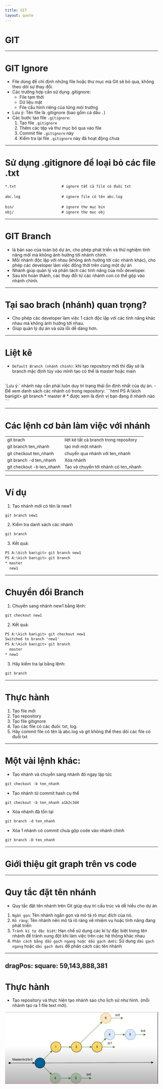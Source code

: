 ```yaml
---
title: GIT
layout: quote
---
```


# GIT
<Toc/>

---

# GIT Ignore

<v-clicks>

- File dùng để chỉ định những file hoặc thư mục mà Git sẽ bỏ qua, không theo dõi sự thay đổi.
- Các trường hợp cần sử dụng .gitignore:
  - File tạm thời
  - Dữ liệu mật
  - File cấu hình riêng của từng môi trường
- Lưu ý: Tên file là .gitignore (bao gồm cả dấu `.`)
- Các bước tạo file `.gitignore`:
  1. Tạo file `.gitignore`
  2. Thêm các tệp và thư mục bỏ qua vào file
  3. Commit file `.gitignore` này
  4. Kiểm tra lại file `.gitignore` này đã hoạt động chưa

</v-clicks>

---

# Sử dụng .gitignore để loại bỏ các file .txt

```html
*.txt                     # ignore tất cả file có đuôi txt

abc.log                   # ignore file có tên abc.log

bin/                      # ignore thư mục bin
obj/                      # ignore thư mục obj
```
---

# GIT Branch
<v-clicks>

- là bản sao của toàn bộ dự án, cho phép phát triển và thử nghiệm tính năng mới mà không ảnh hưởng tới nhánh chính.
- Mỗi nhánh độc lập với nhau (không ảnh hưởng tới các nhánh khác), cho phép các developer làm việc đồng thời trên cùng một dự án
- Nhánh giúp quản lý và phân tách các tính năng của mỗi developer.
- Sau khi hoàn thành, các thay đổi từ các nhánh con có thể gộp vào nhánh chính.

</v-clicks>

---

# Tại sao brach (nhánh) quan trọng?

<v-clicks>

- Cho phép các developer làm việc 1 cách độc lập với các tính năng khác nhau mà không ảnh hưởng tới nhau.
- Giúp quản lý dự án và sửa lỗi dễ dàng hơn.

</v-clicks>

---


# Liệt kê

<v-clicks>

- `Default Branch (nhánh chính)`: khi tạo repository mới thì đây sẽ là branch mặc định tùy vào mình tạo có thể là master hoặc main
<br>
`Lưu ý:` nhánh này cần phải luôn duy trì trạng thái ổn định nhất của dự án.
- Để xem danh sách các nhánh có trong repository:
```html
PS A:\kich ban\git> git branch
* master                                                      # * được xem là định vị bạn đang ở nhánh nào
```

</v-clicks>

---

# Các lệnh cơ bản làm việc với nhánh

|                                                     |                             |
| --------------------------------------------------- | --------------------------- |
| git brach                                           | liệt kê tất cả branch trong repository     |
| git branch ten_nhanh | tạo mới một nhánh |
| git checkout ten_nhanh                                       | chuyển qua nhánh với ten_nhanh              |
| git branch -d ten_nhanh                                     | Xóa nhánh                  |
| git checkout -b ten_nhanh                                     | Tạo và chuyển tới nhánh có ten_nhanh                  |

---

# Ví dụ

<v-clicks>

1. Tạo nhánh mới có tên là new1

```html
git branch new1
```

2. Kiểm tra danh sách các nhánh

```html
git branch
```

3. Kết quả:

```html
PS A:\kich ban\git> git branch new1
PS A:\kich ban\git> git branch
* master
  new1
```

</v-clicks>

---

# Chuyển đổi Branch

<v-clicks>

1. Chuyển sang nhánh new1 bằng lệnh:

```html
git checkout new1
```

2. Kết quả:

```html
PS A:\kich ban\git> git checkout new1
Switched to branch 'new1'
PS A:\kich ban\git> git branch
  master
* new1
```

3. Hãy kiểm tra lại bằng lệnh:

```html
git branch
```

</v-clicks>

---

# Thực hành
1. Tạo file mới
2. Tạo repository
3. Tạo file gitignore
4. Tạo các file có các đuôi: txt, log.
5. Hãy commit file có tên là abc.log và git không thể theo dõi các file có đuổi txt

---

# Một vài lệnh khác:

<v-clicks>

- Tạo nhánh và chuyển sang nhánh đó ngay lập tức
```html
git checkout -b ten_nhanh
```

- Tạo nhánh từ commit hash cụ thể
```html
git checkout -b ten_nhanh a1b2c3d4
```

- Xóa nhánh đã tồn tại
```html
git branch -d ten_nhanh
```

- Xóa 1 nhánh có commit chưa gộp code vào nhánh chính
```html
git branch -D ten_nhanh
```

</v-clicks>

---

# Giới thiệu git graph trên vs code

---

# Quy tắc đặt tên nhánh

- Quy tắc đặt tên nhánh trên Git giúp duy trì cấu trúc và dễ hiểu cho dự án

<v-clicks>

1. `Ngắn gọn`: Tên nhánh ngắn gọn và mô tả rõ mục đích của nó.
2. `Rõ ràng`: Tên nhánh nên mô tả rõ ràng về nhiệm vụ hoặc tính năng đang phát triển
3. `Tránh kí tự đặc biệt`: Hạn chế sử dụng các kí tự đặc biệt trong tên nhánh để tránh xung đột khi làm việc trên các hệ thống khác nhau
4. `Phân cách bằng dấu gạch ngang hoặc dấu gạch dưới`: Sử dụng `dấu gạch ngang` hoặc `dấu gạch dưới` để phân cách các tên nhánh

</v-clicks>

---
dragPos:
  square: 59,143,888,381
---

# Thực hành

- Tạo repository và thực hiện tạo nhánh sao cho lịch sử như hình. (mỗi nhánh tạo ra 1 file text mới).

<img v-drag="'square'" src="./picture/Practice.png">
